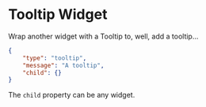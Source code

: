 # Tooltip Widget

Wrap another widget with a Tooltip to, well, add a tooltip...

```json
{
    "type": "tooltip",
    "message": "A tooltip",
    "child": {}
}
```

The `child` property can be any widget.
